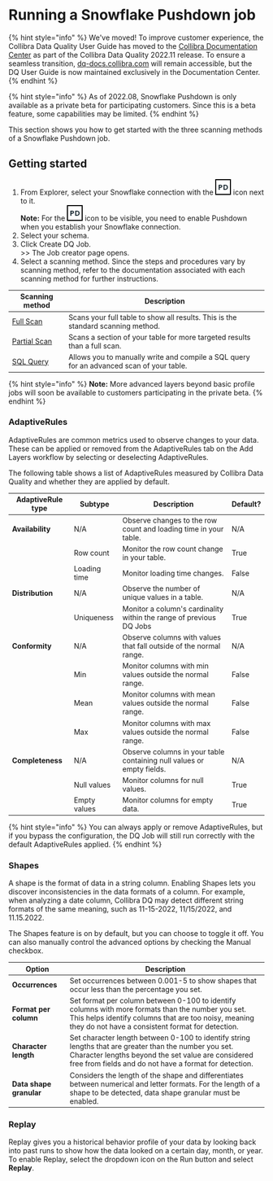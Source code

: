 # Running a Snowflake Pushdown job

{% hint style="info" %}
We've moved! To improve customer experience, the Collibra Data Quality User Guide has moved to the [Collibra Documentation Center](https://productresources.collibra.com/docs/collibra/latest/Content/DataQuality/DQCoreComponents/Running%20a%20Snowflake%20Pushdown.htm) as part of the Collibra Data Quality 2022.11 release. To ensure a seamless transition, [dq-docs.collibra.com](http://dq-docs.collibra.com/) will remain accessible, but the DQ User Guide is now maintained exclusively in the Documentation Center.
{% endhint %}

{% hint style="info" %}
As of 2022.08, Snowflake Pushdown is only available as a private beta for participating customers. Since this is a beta feature, some capabilities may be limited.&#x20;
{% endhint %}

This section shows you how to get started with the three scanning methods of a Snowflake Pushdown job.

## Getting started

1. From Explorer, select your Snowflake connection with the ![](../../../../../.gitbook/assets/dq-pushdown-icon.png) icon next to it.\
   **Note:** For the ![](../../../../../.gitbook/assets/dq-pushdown-icon.png) icon to be visible, you need to enable Pushdown when you establish your Snowflake connection.
2. Select your schema.
3. Click Create DQ Job.\
   \>> The Job creator page opens.
4. Select a scanning method. Since the steps and procedures vary by scanning method, refer to the documentation associated with each scanning method for further instructions.

| Scanning method                           | Description                                                                              |
| ----------------------------------------- | ---------------------------------------------------------------------------------------- |
| [Full Scan](running-a-full-scan.md)       | Scans your full table to show all results. This is the standard scanning method.         |
| [Partial Scan](running-a-partial-scan.md) | Scans a section of your table for more targeted results than a full scan.                |
| [SQL Query](scanning-with-sql-query.md)   | Allows you to manually write and compile a SQL query for an advanced scan of your table. |

{% hint style="info" %}
**Note:** More advanced layers beyond basic profile jobs will soon be available to customers participating in the private beta.
{% endhint %}

### AdaptiveRules

AdaptiveRules are common metrics used to observe changes to your data. These can be applied or removed from the AdaptiveRules tab on the Add Layers workflow by selecting or deselecting AdaptiveRules.&#x20;

The following table shows a list of AdaptiveRules measured by Collibra Data Quality and whether they are applied by default.

| AdaptiveRule type | Subtype      | Description                                                           | Default? |
| ----------------- | ------------ | --------------------------------------------------------------------- | -------- |
| **Availability**  | N/A          | Observe changes to the row count and loading time in your table.      | N/A      |
|                   | Row count    | Monitor the row count change in your table.                           | True     |
|                   | Loading time | Monitor loading time changes.                                         | False    |
| **Distribution**  | N/A          | Observe the number of unique values in a table.                       | N/A      |
|                   | Uniqueness   | Monitor a column's cardinality within the range of previous DQ Jobs   | True     |
| **Conformity**    | N/A          | Observe columns with values that fall outside of the normal range.    | N/A      |
|                   | Min          | Monitor columns with min values outside the normal range.             | False    |
|                   | Mean         | Monitor columns with mean values outside the normal range.            | False    |
|                   | Max          | Monitor columns with max values outside the normal range.             | False    |
| **Completeness**  | N/A          | Observe columns in your table containing null values or empty fields. | N/A      |
|                   | Null values  | Monitor columns for null values.                                      | True     |
|                   | Empty values | Monitor columns for empty data.                                       | True     |

{% hint style="info" %}
You can always apply or remove AdaptiveRules, but if you bypass the configuration, the DQ Job will still run correctly with the default AdaptiveRules applied.
{% endhint %}

### Shapes

A shape is the format of data in a string column. Enabling Shapes lets you discover inconsistencies in the data formats of a column. For example, when analyzing a date column, Collibra DQ may detect different string formats of the same meaning, such as 11-15-2022, 11/15/2022, and 11.15.2022.&#x20;

The Shapes feature is on by default, but you can choose to toggle it off. You can also manually control the advanced options by checking the Manual checkbox.&#x20;

| Option                  | Description                                                                                                                                                                                                            |
| ----------------------- | ---------------------------------------------------------------------------------------------------------------------------------------------------------------------------------------------------------------------- |
| **Occurrences**         | Set occurrences between 0.001-5 to show shapes that occur less than the percentage you set.                                                                                                                            |
| **Format per column**   | Set format per column between 0-100 to identify columns with more formats than the number you set. This helps identify columns that are too noisy, meaning they do not have a consistent format for detection.         |
| **Character length**    | Set character length between 0-100 to identify string lengths that are greater than the number you set. Character lengths beyond the set value are considered free from fields and do not have a format for detection. |
| **Data shape granular** | Considers the length of the shape and differentiates between numerical and letter formats. For the length of a shape to be detected, data shape granular must be enabled.                                              |

### Replay

Replay gives you a historical behavior profile of your data by looking back into past runs to show how the data looked on a certain day, month, or year. To enable Replay, select the dropdown icon on the Run button and select **Replay**.&#x20;
